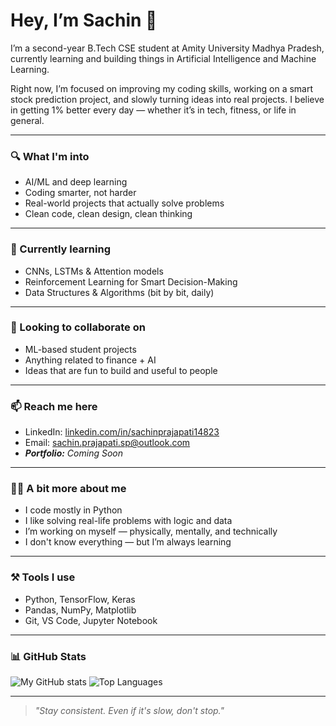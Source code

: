 # Hey, I’m Sachin 👋

I’m a second-year B.Tech CSE student at Amity University Madhya Pradesh, currently learning and building things in Artificial Intelligence and Machine Learning.

Right now, I’m focused on improving my coding skills, working on a smart stock prediction project, and slowly turning ideas into real projects. I believe in getting 1% better every day — whether it’s in tech, fitness, or life in general.

---

### 🔍 What I'm into
- AI/ML and deep learning
- Coding smarter, not harder
- Real-world projects that actually solve problems
- Clean code, clean design, clean thinking

---

### 🧠 Currently learning
- CNNs, LSTMs & Attention models
- Reinforcement Learning for Smart Decision-Making
- Data Structures & Algorithms (bit by bit, daily)

---

### 🤝 Looking to collaborate on
- ML-based student projects
- Anything related to finance + AI
- Ideas that are fun to build and useful to people

---

### 📫 Reach me here
- LinkedIn: [linkedin.com/in/sachinprajapati14823](https://linkedin.com/in/sachinprajapati14823)
- Email: sachin.prajapati.sp@outlook.com
- _**Portfolio:** Coming Soon_

---

### 🙋‍♂️ A bit more about me
- I code mostly in Python
- I like solving real-life problems with logic and data
- I’m working on myself — physically, mentally, and technically
- I don't know everything — but I’m always learning

---

### ⚒️ Tools I use
- Python, TensorFlow, Keras
- Pandas, NumPy, Matplotlib
- Git, VS Code, Jupyter Notebook

---

### 📊 GitHub Stats
![My GitHub stats](https://github-readme-stats.vercel.app/api?username=sachin-k-prajapati&show_icons=true&theme=radical&include_all_commits=true)
![Top Languages](https://github-readme-stats.vercel.app/api/top-langs/?username=sachin-k-prajapati&layout=compact&theme=radical)

---

> _"Stay consistent. Even if it's slow, don't stop."_

<!---
sachin-k-prajapati/sachin-k-prajapati is a ✨ special ✨ repository because its `README.md` appears on your GitHub profile.
You can click the Preview link to check out how it looks.
--->
